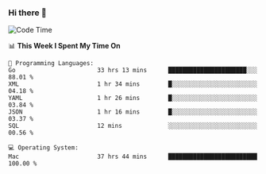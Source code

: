 ### Hi there 👋

<!--
**CrazyCollin/crazycollin** is a ✨ _special_ ✨ repository because its `README.md` (this file) appears on your GitHub profile.

Here are some ideas to get you started:

- 🔭 I’m currently working on ...
- 🌱 I’m currently learning ...
- 👯 I’m looking to collaborate on ...
- 🤔 I’m looking for help with ...
- 💬 Ask me about ...
- 📫 How to reach me: ...
- 😄 Pronouns: ...
- ⚡ Fun fact: ...
-->

<!--START_SECTION:waka-->
![Code Time](http://img.shields.io/badge/Code%20Time-2%2C699%20hrs%2025%20mins-blue)

📊 **This Week I Spent My Time On** 

```text
💬 Programming Languages: 
Go                       33 hrs 13 mins      ██████████████████████░░░   88.01 % 
XML                      1 hr 34 mins        █░░░░░░░░░░░░░░░░░░░░░░░░   04.18 % 
YAML                     1 hr 26 mins        █░░░░░░░░░░░░░░░░░░░░░░░░   03.84 % 
JSON                     1 hr 16 mins        █░░░░░░░░░░░░░░░░░░░░░░░░   03.37 % 
SQL                      12 mins             ░░░░░░░░░░░░░░░░░░░░░░░░░   00.56 % 

💻 Operating System: 
Mac                      37 hrs 44 mins      █████████████████████████   100.00 % 
```


<!--END_SECTION:waka-->
